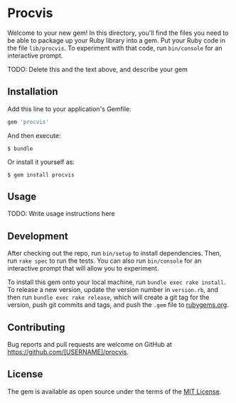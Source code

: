 # Procvis

Welcome to your new gem! In this directory, you'll find the files you need to be able to package up your Ruby library into a gem. Put your Ruby code in the file `lib/procvis`. To experiment with that code, run `bin/console` for an interactive prompt.

TODO: Delete this and the text above, and describe your gem

## Installation

Add this line to your application's Gemfile:

```ruby
gem 'procvis'
```

And then execute:

    $ bundle

Or install it yourself as:

    $ gem install procvis

## Usage

TODO: Write usage instructions here

## Development

After checking out the repo, run `bin/setup` to install dependencies. Then, run `rake spec` to run the tests. You can also run `bin/console` for an interactive prompt that will allow you to experiment.

To install this gem onto your local machine, run `bundle exec rake install`. To release a new version, update the version number in `version.rb`, and then run `bundle exec rake release`, which will create a git tag for the version, push git commits and tags, and push the `.gem` file to [rubygems.org](https://rubygems.org).

## Contributing

Bug reports and pull requests are welcome on GitHub at https://github.com/[USERNAME]/procvis.


## License

The gem is available as open source under the terms of the [MIT License](http://opensource.org/licenses/MIT).


